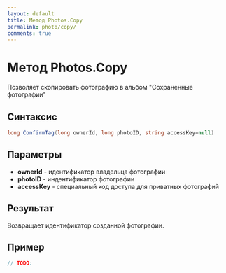 ```yaml
---
layout: default
title: Метод Photos.Copy
permalink: photo/copy/
comments: true
---
```

# Метод Photos.Copy
Позволяет скопировать фотографию в альбом "Сохраненные фотографии"

## Синтаксис
```csharp
long ConfirmTag(long ownerId, long photoID, string accessKey=null)
```

## Параметры
+ **ownerId** - идентификатор владельца фотографии
+ **photoID** - индентификатор фотографии
+ **accessKey** - специальный код доступа для приватных фотографий 

## Результат
Возвращает идентификатор созданной фотографии.

## Пример
```csharp
// TODO:
```
